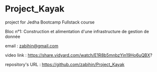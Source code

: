 # Project_Kayak
project for Jedha Bootcamp Fullstack course

Bloc n°1: Construction et alimentation d'une infrastructure de gestion de donnée

email : zabihin@gmail.com

video link : https://share.vidyard.com/watch/E1R8b5mnbzYin19Ho6uQBX?

repository's URL : https://github.com/zabihin/Project_Kayak

